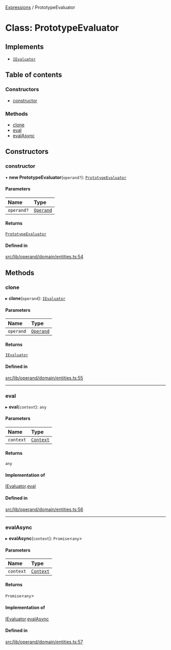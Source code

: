 [Expressions](../README.md) / PrototypeEvaluator

# Class: PrototypeEvaluator

## Implements

- [`IEvaluator`](../interfaces/IEvaluator.md)

## Table of contents

### Constructors

- [constructor](PrototypeEvaluator.md#constructor)

### Methods

- [clone](PrototypeEvaluator.md#clone)
- [eval](PrototypeEvaluator.md#eval)
- [evalAsync](PrototypeEvaluator.md#evalasync)

## Constructors

### constructor

• **new PrototypeEvaluator**(`operand?`): [`PrototypeEvaluator`](PrototypeEvaluator.md)

#### Parameters

| Name | Type |
| :------ | :------ |
| `operand?` | [`Operand`](Operand.md) |

#### Returns

[`PrototypeEvaluator`](PrototypeEvaluator.md)

#### Defined in

[src/lib/operand/domain/entities.ts:54](https://github.com/data7expressions/3xpr/blob/75bc908120831b89f4db473368191027448620e2/src/lib/operand/domain/entities.ts#L54)

## Methods

### clone

▸ **clone**(`operand`): [`IEvaluator`](../interfaces/IEvaluator.md)

#### Parameters

| Name | Type |
| :------ | :------ |
| `operand` | [`Operand`](Operand.md) |

#### Returns

[`IEvaluator`](../interfaces/IEvaluator.md)

#### Defined in

[src/lib/operand/domain/entities.ts:55](https://github.com/data7expressions/3xpr/blob/75bc908120831b89f4db473368191027448620e2/src/lib/operand/domain/entities.ts#L55)

___

### eval

▸ **eval**(`context`): `any`

#### Parameters

| Name | Type |
| :------ | :------ |
| `context` | [`Context`](Context.md) |

#### Returns

`any`

#### Implementation of

[IEvaluator](../interfaces/IEvaluator.md).[eval](../interfaces/IEvaluator.md#eval)

#### Defined in

[src/lib/operand/domain/entities.ts:56](https://github.com/data7expressions/3xpr/blob/75bc908120831b89f4db473368191027448620e2/src/lib/operand/domain/entities.ts#L56)

___

### evalAsync

▸ **evalAsync**(`context`): `Promise`\<`any`\>

#### Parameters

| Name | Type |
| :------ | :------ |
| `context` | [`Context`](Context.md) |

#### Returns

`Promise`\<`any`\>

#### Implementation of

[IEvaluator](../interfaces/IEvaluator.md).[evalAsync](../interfaces/IEvaluator.md#evalasync)

#### Defined in

[src/lib/operand/domain/entities.ts:57](https://github.com/data7expressions/3xpr/blob/75bc908120831b89f4db473368191027448620e2/src/lib/operand/domain/entities.ts#L57)
